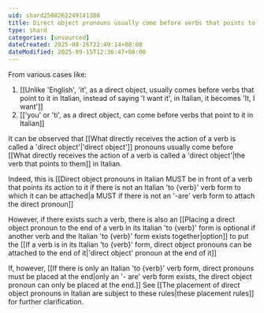 ```yaml
---
uid: shard2508262249141380
title: Direct object pronouns usually come before verbs that points to them in Italian
type: shard
categories: [unsourced]
dateCreated: 2025-08-26T22:49:14+08:00
dateModified: 2025-09-15T12:36:47+08:00
---
```

From various cases like:
1. [[Unlike 'English', 'it', as a direct object, usually comes before verbs that point to it in Italian, instead of saying 'I want it', in Italian, it becomes 'It, I want']]
2. [['you' or  'ti', as a direct object, can come before verbs that point to it in Italian]]

It can be observed that [[What directly receives the action of a verb is called a 'direct object'|'direct object']] pronouns usually come before [[What directly receives the action of a verb is called a 'direct object'|the verb that points to them]] in Italian.

Indeed, this is [[Direct object pronouns in Italian MUST be in front of a verb that points its action to it if there is not an Italian 'to {verb}' verb form to which it can be attached|a MUST if there is not an '-are' verb form to attach the direct pronoun]]

However, if there exists such a verb, there is also an [[Placing a direct object pronoun to the end of a verb in its Italian 'to {verb}' form is optional if another verb and the Italian 'to {verb}' form exists together|option]] to put the [[If a verb is in its Italian 'to {verb}' form, direct object pronouns can be attached to the end of it|'direct object' pronoun at the end of it]]

If, however, [[If there is only an Italian 'to {verb}' verb form, direct pronouns must be placed at the end|only an '- are' verb form exists, the direct object pronoun can only be placed at the end.]] See [[The placement of direct object pronouns in Italian are subject to these rules|these placement rules]] for further clarification.